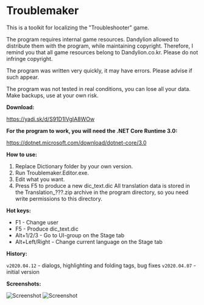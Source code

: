 # Troublemaker
This is a toolkit for localizing the "Troubleshooter" game.


The program requires internal game resources. Dandylion allowed to distribute them with the program, while maintaining copyright. Therefore, I remind you that all game resources belong to Dandylion.co.kr. Please do not infringe copyright.

The program was written very quickly, it may have errors. Please advise if such appear.

The program was not tested in real conditions, you can lose all your data. Make backups, use at your own risk.



**Download:**

https://yadi.sk/d/S91D1IVgIA8WOw



**For the program to work, you will need the .NET Core Runtime 3.0:**

https://dotnet.microsoft.com/download/dotnet-core/3.0



**How to use:**

1. Replace Dictionary folder by your own version.
2. Run Troublemaker.Editor.exe.
3. Edit what you want.
4. Press F5 to produce a new dic_text.dic
All translation data is stored in the Translation_???.zip archive in the program directory, so you need write permissions to this directory.



**Hot keys:**

- F1 - Change user
- F5 - Produce dic_text.dic
- Alt+1/2/3 - Go to UI-group on the Stage tab
- Alt+Left/Right - Change current language on the Stage tab



**History:**

`v2020.04.12` - dialogs, highlighting and folding tags, bug fixes
`v2020.04.07` - initial version



**Screenshots:**

![Screenshot](https://i.imgur.com/E23qrt4.png)
![Screenshot](https://i.imgur.com/GYx2EwV.png)

